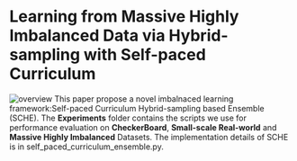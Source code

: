 # Learning from Massive Highly Imbalanced Data via Hybrid-sampling with Self-paced Curriculum  
![overview](https://github.com/zxjbibobibobi/figure/blob/main/SCHE/overview.png)
This paper propose a novel imbalnaced learning framework:Self-paced Curriculum Hybrid-sampling based Ensemble (SCHE).
The **Experiments** folder contains the scripts we use for performance evaluation on **CheckerBoard**, **Small-scale Real-world** and **Massive Highly Imbalanced** Datasets.
The implementation details of SCHE is in self_paced_curriculum_ensemble.py.
